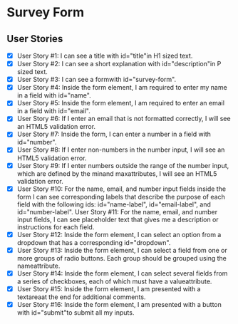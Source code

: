 # Survey Form

## User Stories
- [x] User Story #1: I can see a title with id="title"in H1 sized text.
- [x] User Story #2: I can see a short explanation with id="description"in P sized text.
- [x] User Story #3: I can see a formwith id="survey-form".
- [x] User Story #4: Inside the form element, I am required to enter my name in a field with id="name".
- [x] User Story #5: Inside the form element, I am required to enter an email in a field with id="email".
- [x] User Story #6: If I enter an email that is not formatted correctly, I will see an HTML5 validation error.
- [x] User Story #7: Inside the form, I can enter a number in a field with id="number".
- [x] User Story #8: If I enter non-numbers in the number input, I will see an HTML5 validation error.
- [x] User Story #9: If I enter numbers outside the range of the number input, which are defined by the minand maxattributes, I will see an HTML5 validation error.
- [x] User Story #10: For the name, email, and number input fields inside the form I can see corresponding labels that describe the purpose of each field with the following ids: id="name-label", id="email-label", and id="number-label".
User Story #11: For the name, email, and number input fields, I can see placeholder text that gives me a description or instructions for each field.
- [x] User Story #12: Inside the form element, I can select an option from a dropdown that has a corresponding id="dropdown".
- [x] User Story #13: Inside the form element, I can select a field from one or more groups of radio buttons. Each group should be grouped using the nameattribute.
- [x] User Story #14: Inside the form element, I can select several fields from a series of checkboxes, each of which must have a valueattribute.
- [x] User Story #15: Inside the form element, I am presented with a textareaat the end for additional comments.
- [x] User Story #16: Inside the form element, I am presented with a button with id="submit"to submit all my inputs.
